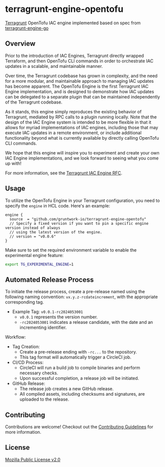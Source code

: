 # terragrunt-engine-opentofu

[Terragrunt](https://github.com/gruntwork-io/terragrunt) OpenTofu IAC engine implemented based on spec from [terragrunt-engine-go](https://github.com/gruntwork-io/terragrunt-engine-go)

## Overview

Prior to the introduction of IAC Engines, Terragrunt directly wrapped Terraform, and then OpenTofu CLI commands in order to orchestrate IAC updates in a scalable, and maintainable manner.

Over time, the Terragrunt codebase has grown in complexity, and the need for a more modular, and maintainable approach to managing IAC updates has become apparent. The OpenTofu Engine is the first Terragrunt IAC Engine implementation, and is designed to demonstrate how IAC updates can be delegated to a separate plugin that can be maintained independently of the Terragrunt codebase.

As it stands, this engine simply reproduces the existing behavior of Terragrunt, mediated by RPC calls to a plugin running locally. Note that the design of the IAC Engine system is intended to be more flexible in that it allows for myriad implementations of IAC engines, including those that may execute IAC updates in a remote environment, or include additional functionality beyond what is currently available by directly calling OpenTofu CLI commands.

We hope that this engine will inspire you to experiment and create your own IAC Engine implementations, and we look forward to seeing what you come up with!

For more information, see the [Terragrunt IAC Engine RFC](https://github.com/gruntwork-io/terragrunt/issues/3103).

## Usage

To utilize the OpenTofu Engine in your Terragrunt configuration, you need to specify the `engine` in HCL code.
Here's an example:

```hcl
engine {
  source  = "github.com/gruntwork-io/terragrunt-engine-opentofu"
  // Specify a fixed version if you want to pin a specific engine version instead of always
  // using the latest version of the engine.
  // version = "v0.0.6"
}
```

Make sure to set the required environment variable to enable the experimental engine feature:

```bash
export TG_EXPERIMENTAL_ENGINE=1
```

## Automated Release Process

To initiate the release process, create a pre-release named using the following naming convention: `vx.y.z-rcdateincrement`, with the appropriate corresponding tag.
* Example Tag: `v0.0.1-rc2024053001`
  * `v0.0.1` represents the version number.
  * `-rc2024053001` indicates a release candidate, with the date and an incrementing identifier.

Workflow:
* Tag Creation:
  * Create a pre-release ending with `-rc...` to the repository.
  * This tag format will automatically trigger a CircleCI job.
* CI/CD Process:
  * CircleCI will run a build job to compile binaries and perform necessary checks.
  * Upon successful completion, a release job will be initiated.
* GitHub Release:
  * The release job creates a new GitHub release. 
  * All compiled assets, including checksums and signatures, are uploaded to the release.

## Contributing

Contributions are welcome! Checkout out the [Contributing Guidelines](./CONTRIBUTING.md) for more information.

## License

[Mozilla Public License v2.0](./LICENSE)
